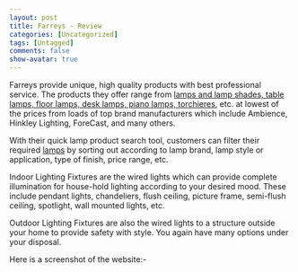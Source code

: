 ```yaml
---
layout: post
title: Farreys - Review
categories: [Uncategorized]
tags: [Untagged]
comments: false
show-avatar: true
---
```


Farreys provide unique, high quality products with best professional service. The products they offer range from <a href="http://www.farreys.com/lighting/lamps.html">lamps and lamp shades, table lamps, floor lamps, desk lamps, piano lamps, torchieres</a>, etc. at lowest of the prices from loads of top brand manufacturers which include Ambience, Hinkley Lighting, ForeCast, and many others.

With their quick lamp product search tool, customers can filter their required <a href="http://www.farreys.com">lamps</a> by sorting out according to lamp brand, lamp style or application, type of finish, price range, etc.

Indoor Lighting Fixtures are the wired lights which can provide complete illumination for house-hold lighting according to your desired mood. These include pendant lights, chandeliers, flush ceiling, picture frame, semi-flush ceiling, spotlight, wall mounted lights, etc.

Outdoor Lighting Fixtures are also the wired lights to a structure outside your home to provide safety with style. You again have many options under your disposal.

Here is a screenshot of the website:-

<img src="http://pragith.net/blog/wp-content/052208-0803-farreysrevi11.jpg" alt="" />